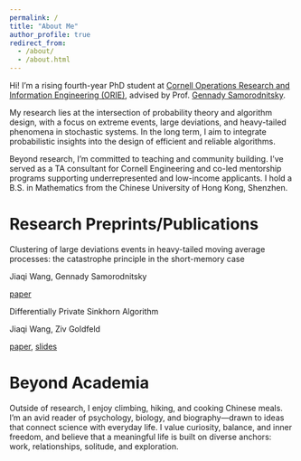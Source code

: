 ```yaml
---
permalink: /
title: "About Me"
author_profile: true
redirect_from: 
  - /about/
  - /about.html
---
```

Hi! I’m a rising fourth-year PhD student at [Cornell Operations Research and Information Engineering (ORIE)](https://www.engineering.cornell.edu/orie/), advised by Prof. [Gennady Samorodnitsky](https://people.orie.cornell.edu/gennady/).

My research lies at the intersection of probability theory and algorithm design, with a focus on extreme events, large deviations, and heavy-tailed phenomena in stochastic systems. In the long term, I aim to integrate probabilistic insights into the design of efficient and reliable algorithms. 

Beyond research, I’m committed to teaching and community building. I’ve served as a TA consultant for Cornell Engineering and co-led mentorship programs supporting underrepresented and low-income applicants. I hold a B.S. in Mathematics from the Chinese University of Hong Kong, Shenzhen.

Research Preprints/Publications
====
Clustering of large deviations events in heavy-tailed moving average processes: the catastrophe principle in the short-memory case

Jiaqi Wang, Gennady Samorodnitsky

[paper](https://arxiv.org/abs/2506.10256)

Differentially Private Sinkhorn Algorithm

Jiaqi Wang, Ziv Goldfeld 

[paper](https://ieeexplore.ieee.org/abstract/document/10735319), [slides](https://drive.google.com/file/d/1jzPHlnUEjDTDd0sVrFdkKci-IGZgPtgH/view?usp=sharing)

Beyond Academia 
=====

Outside of research, I enjoy climbing, hiking, and cooking Chinese meals. I’m an avid reader of psychology, biology, and biography—drawn to ideas that connect science with everyday life. I value curiosity, balance, and inner freedom, and believe that a meaningful life is built on diverse anchors: work, relationships, solitude, and exploration.
